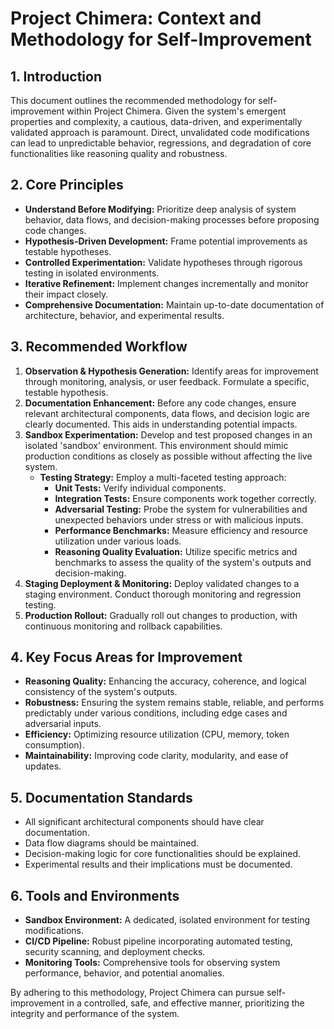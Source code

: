 # Project Chimera: Context and Methodology for Self-Improvement

## 1. Introduction

This document outlines the recommended methodology for self-improvement within Project Chimera. Given the system's emergent properties and complexity, a cautious, data-driven, and experimentally validated approach is paramount. Direct, unvalidated code modifications can lead to unpredictable behavior, regressions, and degradation of core functionalities like reasoning quality and robustness.

## 2. Core Principles

*   **Understand Before Modifying:** Prioritize deep analysis of system behavior, data flows, and decision-making processes before proposing code changes.
*   **Hypothesis-Driven Development:** Frame potential improvements as testable hypotheses.
*   **Controlled Experimentation:** Validate hypotheses through rigorous testing in isolated environments.
*   **Iterative Refinement:** Implement changes incrementally and monitor their impact closely.
*   **Comprehensive Documentation:** Maintain up-to-date documentation of architecture, behavior, and experimental results.

## 3. Recommended Workflow

1.  **Observation & Hypothesis Generation:** Identify areas for improvement through monitoring, analysis, or user feedback. Formulate a specific, testable hypothesis.
2.  **Documentation Enhancement:** Before any code changes, ensure relevant architectural components, data flows, and decision logic are clearly documented. This aids in understanding potential impacts.
3.  **Sandbox Experimentation:** Develop and test proposed changes in an isolated 'sandbox' environment. This environment should mimic production conditions as closely as possible without affecting the live system.
    *   **Testing Strategy:** Employ a multi-faceted testing approach:
        *   **Unit Tests:** Verify individual components.
        *   **Integration Tests:** Ensure components work together correctly.
        *   **Adversarial Testing:** Probe the system for vulnerabilities and unexpected behaviors under stress or with malicious inputs.
        *   **Performance Benchmarks:** Measure efficiency and resource utilization under various loads.
        *   **Reasoning Quality Evaluation:** Utilize specific metrics and benchmarks to assess the quality of the system's outputs and decision-making.
4.  **Staging Deployment & Monitoring:** Deploy validated changes to a staging environment. Conduct thorough monitoring and regression testing.
5.  **Production Rollout:** Gradually roll out changes to production, with continuous monitoring and rollback capabilities.

## 4. Key Focus Areas for Improvement

*   **Reasoning Quality:** Enhancing the accuracy, coherence, and logical consistency of the system's outputs.
*   **Robustness:** Ensuring the system remains stable, reliable, and performs predictably under various conditions, including edge cases and adversarial inputs.
*   **Efficiency:** Optimizing resource utilization (CPU, memory, token consumption).
*   **Maintainability:** Improving code clarity, modularity, and ease of updates.

## 5. Documentation Standards

*   All significant architectural components should have clear documentation.
*   Data flow diagrams should be maintained.
*   Decision-making logic for core functionalities should be explained.
*   Experimental results and their implications must be documented.

## 6. Tools and Environments

*   **Sandbox Environment:** A dedicated, isolated environment for testing modifications.
*   **CI/CD Pipeline:** Robust pipeline incorporating automated testing, security scanning, and deployment checks.
*   **Monitoring Tools:** Comprehensive tools for observing system performance, behavior, and potential anomalies.

By adhering to this methodology, Project Chimera can pursue self-improvement in a controlled, safe, and effective manner, prioritizing the integrity and performance of the system.